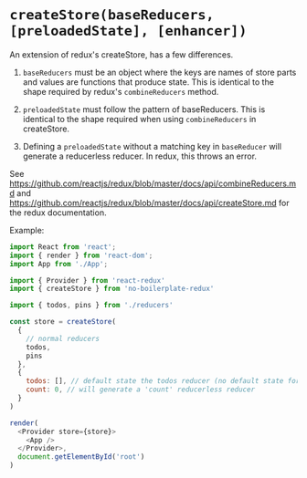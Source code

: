 # `createStore(baseReducers, [preloadedState], [enhancer])`

An extension of redux's createStore, has a few differences.

1. `baseReducers` must be an object where the keys are names of store parts and values are functions that produce state. This is identical to the shape required by redux's `combineReducers` method. 

2. `preloadedState` must follow the pattern of baseReducers. This is identical to the shape required when using `combineReducers` in createStore.

2. Defining a `preloadedState` without a matching key in `baseReducer` will generate a reducerless reducer. In redux, this throws an error.

See https://github.com/reactjs/redux/blob/master/docs/api/combineReducers.md and  https://github.com/reactjs/redux/blob/master/docs/api/createStore.md for the redux documentation.


Example:

```js
import React from 'react';
import { render } from 'react-dom';
import App from './App';

import { Provider } from 'react-redux'
import { createStore } from 'no-boilerplate-redux'

import { todos, pins } from './reducers'

const store = createStore(
  {
    // normal reducers
    todos,
    pins
  },
  {
    todos: [], // default state the todos reducer (no default state for pins)
    count: 0, // will generate a 'count' reducerless reducer
  }
)

render(
  <Provider store={store}>
    <App />
  </Provider>,
  document.getElementById('root')
)
```